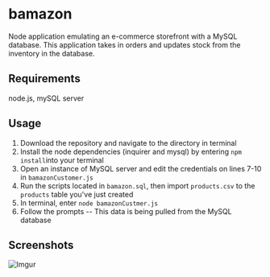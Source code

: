 # bamazon
Node application emulating an e-commerce storefront with a MySQL database. This application takes in orders and updates stock from the inventory in the database.
## Requirements
node.js, mySQL server
## Usage
1. Download the repository and navigate to the directory in terminal
1. Install the node dependencies (inquirer and mysql) by entering `npm install`into your terminal
1. Open an instance of MySQL server and edit the credentials on lines 7-10 in `bamazonCustomer.js`
1. Run the scripts located in `bamazon.sql`, then import `products.csv` to the `products` table you've just created
1. In terminal, enter `node bamazonCustmer.js`
1. Follow the prompts -- This data is being pulled from the MySQL database 
## Screenshots
![Imgur](https://i.imgur.com/kGhigsC.png)

